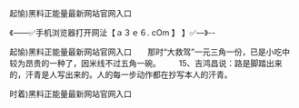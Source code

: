 起愉)黑料正能量最新网站官网入口

《——✅手机浏览器打开网沚【ａ３ｅ６. cOm 】 】✅—》--

起愉)黑料正能量最新网站官网入口　　那时“大救驾”一元三角一份，已是小吃中较为昂贵的一种了，因米线不过五角一碗。
　　15、吉鸿昌说：路是脚踏出来的，汗青是人写出来的。人的每一步动作都在抄写本人的汗青。





时着)黑料正能量最新网站官网入口

